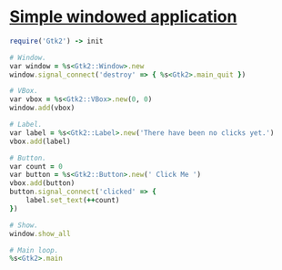 [1]: http://rosettacode.org/wiki/Simple_windowed_application

# [Simple windowed application][1]

```ruby
require('Gtk2') -> init

# Window.
var window = %s<Gtk2::Window>.new
window.signal_connect('destroy' => { %s<Gtk2>.main_quit })

# VBox.
var vbox = %s<Gtk2::VBox>.new(0, 0)
window.add(vbox)

# Label.
var label = %s<Gtk2::Label>.new('There have been no clicks yet.')
vbox.add(label)

# Button.
var count = 0
var button = %s<Gtk2::Button>.new(' Click Me ')
vbox.add(button)
button.signal_connect('clicked' => {
    label.set_text(++count)
})

# Show.
window.show_all

# Main loop.
%s<Gtk2>.main
```
